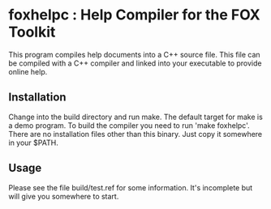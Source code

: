 foxhelpc : Help Compiler for the FOX Toolkit
========

This program compiles help documents into a C++ source file. This file
can be compiled with a C++ compiler and linked into your executable
to provide online help.

Installation
------------

Change into the build directory and run make. The default target for make
is a demo program. To build the compiler you need to run 'make foxhelpc'.
There are no installation files other than this binary. Just copy it 
somewhere in your $PATH.

Usage
-----

Please see the file build/test.ref for some information. It's incomplete
but will give you somewhere to start.
